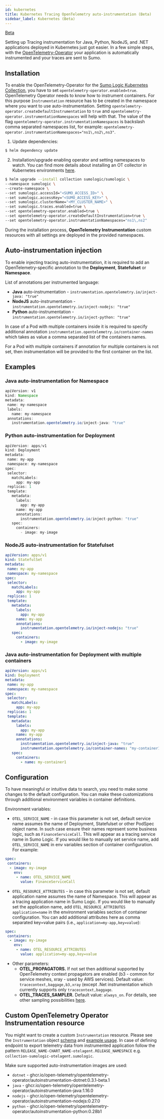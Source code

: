 ```yaml
---
id: kubernetes
title: Kubernetes Tracing OpenTelemetry auto-instrumentation (Beta)
sidebar_label: Kubernetes (Beta)
---
```


<p> <a href="/docs/beta"><span className="beta">Beta</span></a> </p>

Setting up Tracing instrumentation for Java, Python, NodeJS, and .NET applications deployed in Kubernetes just got easier. In a few simple steps, with the [OpenTelemetry-Operator](https://github.com/open-telemetry/opentelemetry-helm-charts/tree/main/charts/opentelemetry-operator) your application is automatically instrumented and your traces are sent to Sumo.

## Installation

To enable the OpenTelemetry-Operator for the [Sumo Logic Kubernetes Collection](https://github.com/SumoLogic/sumologic-kubernetes-collection#sumologic-kubernetes-collection), you have to set `opentelemetry-operator.enabled=true`.  
OpenTelemetry Operator needs to know how to instrument containers. For this purpose `Instrumentation` resource has to be created in the namespace where you want to use auto-instrumentation. 
Setting `opentelemetry-operator.createDefaultInstrumentation` to `true` and `opentelemetry-operator.instrumentationNamespaces` will help with that. The value of the flag `opentelemetry-operator.instrumentationNamespaces` is backslash comma separated namespaces list, for example: `opentelemetry-operator.instrumentationNamespaces="ns1\,ns2\,ns3"`.

1. Update dependencies:
 ```bash
 $ helm dependency update
 ```
2. Installation/upgrade enabling operator and setting namespaces to watch. You can find more details about installing an OT collector in Kubernetes environments [here](/docs/apm/traces/get-started-transaction-tracing/set-up-traces-collection-for-kubernetes-environments).
 ```bash
 $ helm upgrade --install collection sumologic/sumologic \
 --namespace sumologic \
 --create-namespace \
 --set sumologic.accessId="<SUMO_ACCESS_ID>" \
 --set sumologic.accessKey="<SUMO_ACCESS_KEY>" \
 --set sumologic.clusterName="<MY_CLUSTER_NAME>" \
 --set sumologic.traces.enabled=true \
 --set opentelemetry-operator.enabled=true \
 --set opentelemetry-operator.createDefaultInstrumentation=true \
 --set opentelemetry-operator.instrumentationNamespaces="ns1\,ns2"
 ```

During the installation process, **OpenTelemetry Instrumentation** custom resources with all settings are deployed in the provided namespaces.


## Auto-instrumentation injection

To enable injecting tracing auto-instrumentation, it is required to add an OpenTelemetry-specific annotation to the **Deployment**, **Statefulset** or **Namespace**.

List of annotations per instrumented language:

* **Java** auto-instrumentation - `instrumentation.opentelemetry.io/inject-java: "true"`
* **NodeJS** auto-instrumentation - `instrumentation.opentelemetry.io/inject-nodejs: "true"`
* **Python** auto-instrumentation - `instrumentation.opentelemetry.io/inject-python: "true"`

In case of a Pod with multiple containers inside it is required to specify additional annotation `instrumentation.opentelemetry.io/container-names` which takes as value a comma separated list of the containers names.

For a Pod with multiple containers if annotation for multiple containers is not set, then instrumentation will be provided to the first container on the list.

## Examples

### Java auto-instrumentation for Namespace

```java
apiVersion: v1
kind: Namespace
metadata:
 name: my-namespace
 labels:
   name: my-namespace
 annotations:
   instrumentation.opentelemetry.io/inject-java: "true"
```

### Python auto-instrumentation for Deployment

```java
apiVersion: apps/v1
kind: Deployment
metadata:
 name: my-app
 namespace: my-namespace
spec:
 selector:
   matchLabels:
     app: my-app
 replicas: 1
 template:
   metadata:
     labels:
       app: my-app
     name: my-app
     annotations:
       instrumentation.opentelemetry.io/inject-python: "true"
   spec:
     containers:
       - image: my-image
```

### NodeJS auto-instrumentation for Statefulset

```yaml
apiVersion: apps/v1
kind: StatefulSet
metadata:
 name: my-app
 namespace: my-namespace
spec:
 selector:
   matchLabels:
     app: my-app
 replicas: 1
 template:
   metadata:
     labels:
       app: my-app
     name: my-app
     annotations:
       instrumentation.opentelemetry.io/inject-nodejs: "true"
   spec:
     containers:
       - image: my-image
```



### Java auto-instrumentation for Deployment with multiple containers

```yaml
apiVersion: apps/v1
kind: Deployment
metadata:
 name: my-app
 namespace: my-namespace
spec:
 selector:
   matchLabels:
     app: my-app
 replicas: 1
 template:
   metadata:
     labels:
       app: my-app
     name: my-app
     annotations:
       instrumentation.opentelemetry.io/inject-java: "true"
       instrumentation.opentelemetry.io/container-names: "my-container1,my-container2"
   spec:
     containers:
       - name: my-container1
```

## Configuration

To have meaningful or intuitive data to search, you need to make some changes to the default configuration. You can make these customizations through additional environment variables in container definitions.

Environment variables:
* `OTEL_SERVICE_NAME` - in case this parameter is not set, default service name assumes the name of Deployment, Statefulset or other PodSpec object name. In such case ensure their names represent some business logic, such as `FinanceServiceCall`. This will appear as a tracing service name in Sumo Logic. If you would like to manually set service name, add  `OTEL_SERVICE_NAME` in env variables section of container configuration. For example:  
 ```yaml
 spec:
  containers:
   - image: my-image
     env:
      - name: OTEL_SERVICE_NAME
        value: FinanceServiceCall
 ```
* `OTEL_RESOURCE_ATTRIBUTES` - in case this parameter is not set, default application name assumes the name of Namespace. This will appear as a tracing application name in Sumo Logic. If you would like to manually set the application name, add  `OTEL_RESOURCE_ATTRIBUTES` `application=name` in the environment variables section of container configuration. You can add additional attributes here as comma separated key=value pairs (i.e., `application=my-app,key=value`):
 ```yaml
 spec:
  containers:
   - image: my-image
     env:
      - name: OTEL_RESOURCE_ATTRIBUTES
        value: application=my-app,key=value
 ```

* Other parameters:
    * **OTEL_PROPAGATORS.** If not set then additional supported by OpenTelemetry context propagators are enabled (b3 - common for service meshes, xray - used by AWS services). Default value: `tracecontext,baggage,b3,xray` (except .Net instrumentation which currently supports only `tracecontext,baggage`.
    * **OTEL_TRACES_SAMPLER.** Default value: `always_on`. For details, see other sampling possibilities [here](https://github.com/open-telemetry/opentelemetry-specification/blob/main/specification/trace/sdk.md#Sampling).


## Custom OpenTelemetry Operator Instrumentation resource

You might want to create a custom `Instrumentation` resource. Please see the `Instrumentation` object [schema](https://github.com/open-telemetry/opentelemetry-operator/blob/v0.61.0/apis/v1alpha1/instrumentation_types.go) and [example usage](https://github.com/open-telemetry/opentelemetry-operator/tree/v0.61.0#opentelemetry-auto-instrumentation-injection).
In case of defining endpoint to export telemetry data from instrumented application follow the pattern `RELEASE_NAME-CHART_NAME-otelagent.RELEASE_NAMESPACE` e.g. `collection-sumologic-otelagent.sumologic`.

Make sure supported auto-instrumentation images are used:
* `dotnet` - ghcr.io/open-telemetry/opentelemetry-operator/autoinstrumentation-dotnet:0.3.1-beta.1
* `java` - ghcr.io/open-telemetry/opentelemetry-operator/autoinstrumentation-java:1.16.0
* `nodejs` - ghcr.io/open-telemetry/opentelemetry-operator/autoinstrumentation-nodejs:0.27.0
* `python` - ghcr.io/open-telemetry/opentelemetry-operator/autoinstrumentation-python:0.28b1
